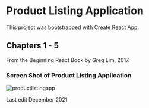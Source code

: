 # Product Listing Application

This project was bootstrapped with [Create React App](https://github.com/facebook/create-react-app).

## Chapters 1 - 5 

From the Beginning React Book by Greg Lim, 2017. 

### Screen Shot of Product Listing Application
![productlistingapp](https://user-images.githubusercontent.com/83961643/144835260-84a28c70-5743-46f1-9b74-9dc1b31524c8.jpeg)


Last edit December 2021
